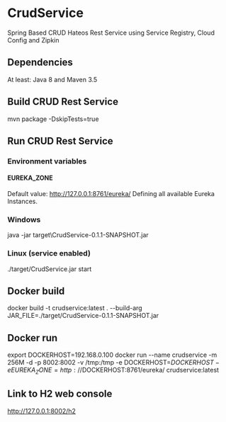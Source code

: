 # CrudService
Spring Based CRUD Hateos Rest Service using Service Registry, Cloud Config and Zipkin

## Dependencies
At least: Java 8 and Maven 3.5

## Build CRUD Rest Service
mvn package -DskipTests=true

## Run CRUD Rest Service
### Environment variables
#### EUREKA_ZONE 
Default value: http://127.0.0.1:8761/eureka/
Defining all available Eureka Instances.

### Windows
java -jar target\CrudService-0.1.1-SNAPSHOT.jar

### Linux (service enabled)
./target/CrudService.jar start

## Docker build
docker build -t crudservice:latest . --build-arg JAR_FILE=./target/CrudService-0.1.1-SNAPSHOT.jar

## Docker run
export DOCKERHOST=192.168.0.100
docker run --name crudservice -m 256M -d -p 8002:8002 -v /tmp:/tmp -e DOCKERHOST=$DOCKERHOST -e EUREKA_ZONE=http://$DOCKERHOST:8761/eureka/ crudservice:latest

## Link to H2 web console
http://127.0.0.1:8002/h2
